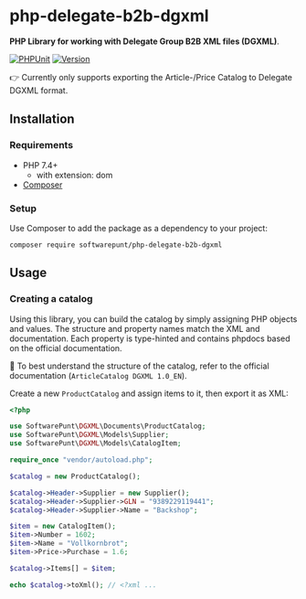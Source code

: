 # php-delegate-b2b-dgxml
**PHP Library for working with Delegate Group B2B XML files (DGXML)**.

[![PHPUnit](https://github.com/SoftwarePunt/php-delegate-b2b-dgxml/actions/workflows/phpunit.yml/badge.svg)](https://github.com/SoftwarePunt/php-delegate-b2b-dgxml/actions/workflows/phpunit.yml)
[![Version](http://poser.pugx.org/softwarepunt/php-delegate-b2b-dgxml/version)](https://packagist.org/packages/softwarepunt/psinfoodservice-api-client)

👉 Currently only supports exporting the Article-/Price Catalog to Delegate DGXML format.

## Installation
### Requirements
- PHP 7.4+
  - with extension: dom
- [Composer](https://getcomposer.org/)

### Setup
Use Composer to add the package as a dependency to your project:

```shell
composer require softwarepunt/php-delegate-b2b-dgxml
```

## Usage

### Creating a catalog
Using this library, you can build the catalog by simply assigning PHP objects and values. The structure and property names match the XML and documentation. Each property is type-hinted and contains phpdocs based on the official documentation.

📕 To best understand the structure of the catalog, refer to the official documentation (`ArticleCatalog DGXML 1.0_EN`).

Create a new `ProductCatalog` and assign items to it, then export it as XML:

```php
<?php

use SoftwarePunt\DGXML\Documents\ProductCatalog;
use SoftwarePunt\DGXML\Models\Supplier;
use SoftwarePunt\DGXML\Models\CatalogItem;

require_once "vendor/autoload.php";

$catalog = new ProductCatalog();

$catalog->Header->Supplier = new Supplier();
$catalog->Header->Supplier->GLN = "9389229119441";
$catalog->Header->Supplier->Name = "Backshop";

$item = new CatalogItem();
$item->Number = 1602;
$item->Name = "Vollkornbrot";
$item->Price->Purchase = 1.6;

$catalog->Items[] = $item;

echo $catalog->toXml(); // <?xml ...
```